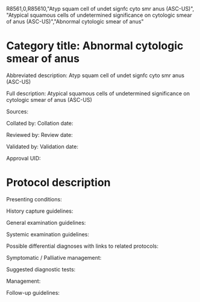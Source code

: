 R8561,0,R85610,"Atyp squam cell of undet signfc cyto smr anus (ASC-US)", "Atypical squamous cells of undetermined significance on cytologic smear of anus (ASC-US)","Abnormal cytologic smear of anus"
# Category title: Abnormal cytologic smear of anus

Abbreviated description: Atyp squam cell of undet signfc cyto smr anus (ASC-US)

Full description: Atypical squamous cells of undetermined significance on cytologic smear of anus (ASC-US)

Sources:

Collated by:
Collation date:

Reviewed by:
Review date:

Validated by:
Validation date:

Approval UID:

# Protocol description

Presenting conditions:

History capture guidelines:

General examination guidelines:

Systemic examination guidelines:

Possible differential diagnoses with links to related protocols:

Symptomatic / Palliative management:

Suggested diagnostic tests:

Management:

Follow-up guidelines:
